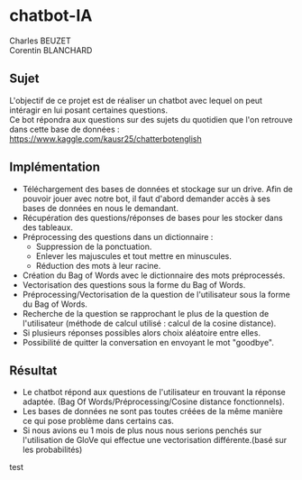 # chatbot-IA
Charles BEUZET  
Corentin BLANCHARD  
  
  ## Sujet
  L'objectif de ce projet est de réaliser un chatbot avec lequel on peut intéragir en lui posant certaines questions.  
  Ce bot répondra aux questions sur des sujets du quotidien que l'on retrouve dans cette base de données : https://www.kaggle.com/kausr25/chatterbotenglish  
    
  ## Implémentation
  
  - Téléchargement des bases de données et stockage sur un drive. Afin de pouvoir jouer avec notre bot, il faut d'abord demander accès à ses bases de données en nous le demandant.  
  - Récupération des questions/réponses de bases pour les stocker dans des tableaux.
  - Préprocessing des questions dans un dictionnaire : 
    - Suppression de la ponctuation.
    - Enlever les majuscules et tout mettre en minuscules.
    - Réduction des mots à leur racine.
  - Création du Bag of Words avec le dictionnaire des mots préprocessés.
  - Vectorisation des questions sous la forme du Bag of Words.
  - Préprocessing/Vectorisation de la question de l'utilisateur sous la forme du Bag of Words.
  - Recherche de la question se rapprochant le plus de la question de l'utilisateur (méthode de calcul utilisé : calcul de la cosine distance).
  - Si plusieurs réponses possibles alors choix aléatoire entre elles.
  - Possibilité de quitter la conversation en envoyant le mot "goodbye".
  
  ## Résultat  
  
  - Le chatbot répond aux questions de l'utilisateur en trouvant la réponse adaptée. (Bag Of Words/Préprocessing/Cosine distance fonctionnels).
  - Les bases de données ne sont pas toutes créées de la même manière ce qui pose problème dans certains cas.
  - Si nous avions eu 1 mois de plus nous nous serions penchés sur l'utilisation de GloVe qui effectue une vectorisation différente.(basé sur les probabilités)
  
  
  test
  
  
  
  
